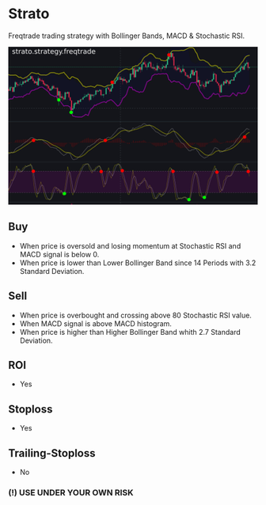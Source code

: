 # Strato
Freqtrade trading strategy with Bollinger Bands, MACD & Stochastic RSI.

![Buy/Sell signals](preview.png)

## Buy
* When price is oversold and losing momentum at Stochastic RSI and MACD signal is below 0.
* When price is lower than Lower Bollinger Band since 14 Periods with 3.2 Standard Deviation.

## Sell
* When price is overbought and crossing above 80 Stochastic RSI value.
* When MACD signal is above MACD histogram.
* When price is higher than Higher Bollinger Band whith 2.7 Standard Deviation.

## ROI
* Yes

## Stoploss 
* Yes

## Trailing-Stoploss
* No

### (!) USE UNDER YOUR OWN RISK
